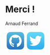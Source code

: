 #  Merci ! <!-- .element: style="color: #f7f2d4; margin-top: 20px" -->

Arnaud Ferrand<!-- .element: style="color: #000" -->

[![octocat](images/github.png)<!-- .element style="border: 0; box-shadow: none;" -->](https://github.com/tsamaya/)<!-- .element: target="_blank" -->[![octocat](images/twitter.png)<!-- .element style="border: 0; box-shadow: none;" -->](https://twitter.com/arferrand/)<!-- .element: target="_blank" -->
